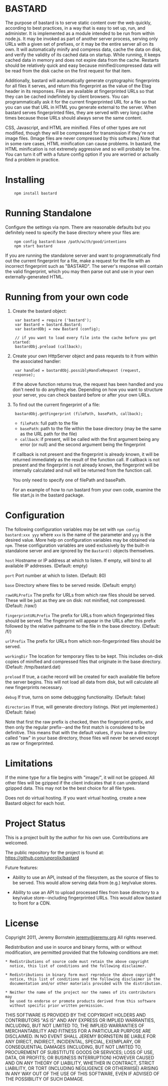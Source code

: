 BASTARD
=======

The purpose of bastard is to serve static content over the web quickly, according to best practices, in a way that is easy to set up, run, and administer. It is implemented as a module intended to be run from within node.js. It may be invoked as part of another server process, serving only URLs with a given set of prefixes, or it may be the entire server all on its own. It will automatically minify and compress data, cache the data on disk, and verify the validity of its cached data on startup. While running, it keeps cached data in memory and does not expire data from the cache. Restarts should be relatively quick and easy because minified/compressed data will be read from the disk cache on the first request for that item.

Additionally, bastard will automatically generate cryptographic fingerprints for all files it serves, and return this fingerprint as the value of the Etag header in its responses. Files are available at fingerprinted URLs so that they can be cached indefinitely by client browsers. You can programmatically ask it for the current fingerprinted URL for a file so that you can use that URL in HTML you generate external to the server. When bastard serves fingerprinted files, they are served with very long cache times because those URLs should always serve the same content.

CSS, Javascript, and HTML are minified. Files of other types are not modified, though they will be compressed for transmission if they're not image files. (Image files are never compressed by this software.) Note that in some rare cases, HTML minification can cause problems. In bastard, the HTML minification is not extremely aggressive and so will probably be fine. You can turn it off with a future config option if you are worried or actually find a problem in practice.


Installing
==========

        npm install bastard


Running Standalone
==================

Configure the settings via npm. There are reasonable defaults but you definitely need to specify the base directory where your files are:

        npm config bastard:base /path/with/good/intentions
        npm start bastard

If you are running the standalone server and want to programmatically find out the current fingerprint for a file, make a request for the file with an incorrect fingerprint such as "BASTARD". The server's response will contain the valid fingerprint, which you may then parse out and use in your own externally-generated HTML.


Running from your own code
==========================

1. Create the bastard object:

        var bastard = require ('bastard');
        var Bastard = bastard.Bastard;
        var bastardObj = new Bastard (config);

        // if you want to load every file into the cache before you get started:
        bastardObj.preload (callback);

2. Create your own HttpServer object and pass requests to it from within the associated handler:

        var handled = bastardObj.possiblyHandleRequest (request, response);

   If the above function returns true, the request has been handled and you don't need to do anything else. Depending on how you want to structure your server, you can check bastard before or after your own URLs.


3. To find out the current fingerprint of a file:

        bastardObj.getFingerprint (filePath, basePath, callback);

	* `filePath`: full path to the file
	* `basePath`: path to the file within the base directory (may be the same as the URL path for the file)
	* `callback`: if present, will be called with the first argument being any error (or null) and the second argument being the fingerprint

   If callback is not present and the fingerprint is already known, it will be returned immediately as the result of the function call. If callback is not present and the fingerprint is not already known, the fingerprint will be internally calculated and null will be returned from the function call.

   You only need to specify one of filePath and basePath.

   For an example of how to run bastard from your own code, examine the file start.js in the bastard package.


Configuration
=============

The following configuration variables may be set with `npm config bastard:xxx yyy` where `xxx` is the name of the parameter and `yyy` is the desired value. More help on configuration variables may be obtained via `npm`. These configuration variables are used exclusively by the built-in standalone server and are ignored by the `Bastard()` objects themselves.


 `host`	Hostname or IP address at which to listen. If empty, will bind to all available IP addresses. (Default: empty)

`port`	Port number at which to listen. (Default: 80)

`base`    Directory where files to be served reside. (Default: empty)

`rawURLPrefix`	The prefix for URLs from which raw files should be served. These will be just as they are on disk: not minified, not compressed. (Default: /raw/)

`fingerprintURLPrefix`	The prefix for URLs from which fingerprinted files should be served. The fingerprint will appear in the URLs after this prefix followed by the relative pathname to the file in the base directory. (Default: /f/)

`urlPrefix`	The prefix for URLs from which non-fingerprinted files should be served.

`workingDir`	The location for temporary files to be kept. This includes on-disk copies of minified and compressed files that originate in the base directory. (Default: /tmp/bastard.dat)

`preload`	If true, a cache record will be created for each available file before the server begins. This will not load all data from disk, but will calculate all new fingerprints necessary.

`debug`	If true, turns on some debugging functionality. (Default: false)

`directories`	If true, will generate directory listings. (Not yet implemented.) (Default: false)



Note that first the raw prefix is checked, then the fingerprint prefix, and then only the regular prefix--and the first match is considered to be definitive. This means that with the default values, if you have a directory called "raw" in your base directory, those files will never be served except as raw or fingerprinted.


Limitations
===========

If the mime type for a file begins with "image/", it will not be gzipped.  All other files will be gzipped if the client indicates that it can understand gzipped data. This may not be the best choice for all file types.

Does not do virtual hosting. If you want virtual hosting, create a new Bastard object for each host.


Project Status
==============

This is a project built by the author for his own use. Contributions are welcomed.

The public repository for the project is found at: https://github.com/unprolix/bastard

Future features:

* Ability to use an API, instead of the filesystem, as the source of files to be served. This would allow serving data from (e.g.) key/value stores.

* Ability to use an API to upload processed files from base directory to a key/value store--including fingerprinted URLs. This would allow bastard to front for a CDN.




License
=======

Copyright 2011, Jeremy Bornstein <jeremy@jeremy.org>
All rights reserved.

Redistribution and use in source and binary forms, with or without
modification, are permitted provided that the following conditions are met:

    * Redistributions of source code must retain the above copyright
      notice, this list of conditions and the following disclaimer.

    * Redistributions in binary form must reproduce the above copyright
      notice, this list of conditions and the following disclaimer in the
      documentation and/or other materials provided with the distribution.

    * Neither the name of the project nor the names of its contributors may
      be used to endorse or promote products derived from this software
      without specific prior written permission.

THIS SOFTWARE IS PROVIDED BY THE COPYRIGHT HOLDERS AND CONTRIBUTORS "AS IS" AND
ANY EXPRESS OR IMPLIED WARRANTIES, INCLUDING, BUT NOT LIMITED TO, THE IMPLIED
WARRANTIES OF MERCHANTABILITY AND FITNESS FOR A PARTICULAR PURPOSE ARE
DISCLAIMED. IN NO EVENT SHALL JEREMY BORNSTEIN BE LIABLE FOR ANY
DIRECT, INDIRECT, INCIDENTAL, SPECIAL, EXEMPLARY, OR CONSEQUENTIAL DAMAGES
(INCLUDING, BUT NOT LIMITED TO, PROCUREMENT OF SUBSTITUTE GOODS OR SERVICES;
LOSS OF USE, DATA, OR PROFITS; OR BUSINESS INTERRUPTION) HOWEVER CAUSED AND
ON ANY THEORY OF LIABILITY, WHETHER IN CONTRACT, STRICT LIABILITY, OR TORT
(INCLUDING NEGLIGENCE OR OTHERWISE) ARISING IN ANY WAY OUT OF THE USE OF THIS
SOFTWARE, EVEN IF ADVISED OF THE POSSIBILITY OF SUCH DAMAGE.